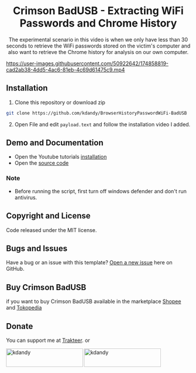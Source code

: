 <h1 align="center">Crimson BadUSB - Extracting WiFi Passwords and Chrome History</h1>
<p align="center">The experimental scenario in this video is when we only have less than 30 seconds to retrieve the WiFi passwords stored on the victim's computer and also want to retrieve the Chrome history for analysis on our own computer.</p>
<p align="center">

</p>

https://user-images.githubusercontent.com/50922642/174858819-cad2ab38-4dd5-4ac6-81eb-4c69d61475c9.mp4


## Installation

1. Clone this repository or download zip

```bash
git clone https://github.com/kdandy/BrowserHistoryPasswordWiFi-BadUSB
```

2. Open File and edit `payload.text` and follow the installation video I added.

## Demo and Documentation

- Open the Youtube tutorials [installation](https://www.youtube.com/watch?v=_UghySaI4O8&t=332s)
- Open the [source code](http://github.com/kdandy/BrowserHistoryPasswordWiFi-BadUSB)

### Note

- Before running the script, first turn off windows defender and don't run antivirus.

## Copyright and License

Code released under the MIT license.

## Bugs and Issues

Have a bug or an issue with this template? [Open a new issue](https://github.com/kdandy/BrowserHistoryPasswordWiFi-BadUSB/issues/new) here on GitHub.

## Buy Crimson BadUSB

if you want to buy Crimson BadUSB available in the marketplace [Shopee](https://shopee.co.id/Crimson-BadUSB-Lebih-dari-USB-Rubber-Ducky-i.326233063.5058615385?sp_atk=1992cf80-9459-4f0c-b358-a0a3b7000894&xptdk=1992cf80-9459-4f0c-b358-a0a3b7000894) and [Tokopedia](https://www.tokopedia.com/retinaa/crimson-badusb-usb-security-pentester)

## Donate

You can support me at [Trakteer](https://trakteer.id/kdandy/tip). or
<p><a href="https://www.buymeacoffee.com/kdandy"> <img align="left" src="https://cdn.buymeacoffee.com/buttons/v2/default-yellow.png" height="50" width="210" alt="kdandy" /></a><a href="https://ko-fi.com/kdandy"> <img align="left" src="https://cdn.ko-fi.com/cdn/kofi3.png?v=3" height="50" width="210" alt="kdandy" /></a></p><br><br>
</p>
